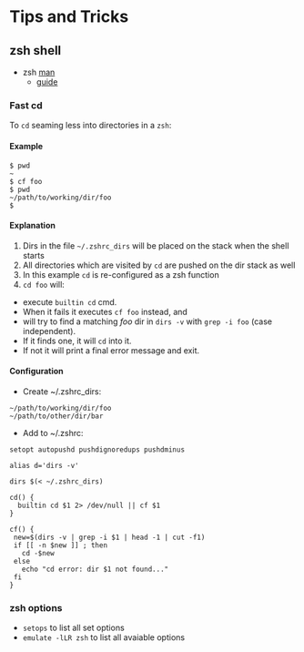# Tips and Tricks

## zsh shell

- zsh [man](https://zsh.sourceforge.io/Doc/zsh_a4.pdf)
  - [guide](https://scriptingosx.com/2019/06/moving-to-zsh/)

### Fast cd

To ```cd``` seaming less into directories in a ```zsh```:

#### Example

```
$ pwd
~
$ cf foo
$ pwd
~/path/to/working/dir/foo
$
```

#### Explanation

1. Dirs in the file ```~/.zshrc_dirs``` will be placed on the stack when the shell starts
1. All directories which are visited by ```cd``` are pushed on the dir stack as well
1. In this example ```cd``` is re-configured as a zsh function
1. ```cd foo``` will:
  - execute ```builtin cd``` cmd. 
  - When it fails it executes ```cf foo``` instead, and
  - will try to find a matching *foo* dir in ```dirs -v``` with ``grep -i foo`` (case independent).
  - If it finds one, it will ```cd``` into it.
  - If not it will print a final error message and exit.

#### Configuration

- Create ~/.zshrc_dirs:

```
~/path/to/working/dir/foo
~/path/to/other/dir/bar
``` 

- Add to ~/.zshrc:

```
setopt autopushd pushdignoredups pushdminus

alias d='dirs -v'

dirs $(< ~/.zshrc_dirs)

cd() {
  builtin cd $1 2> /dev/null || cf $1
}

cf() {
 new=$(dirs -v | grep -i $1 | head -1 | cut -f1)
 if [[ -n $new ]] ; then
   cd -$new
 else
   echo "cd error: dir $1 not found..."
 fi
}
```

### zsh options

- ```setops``` to list all set options
- ```emulate -lLR zsh``` to list all avaiable options
